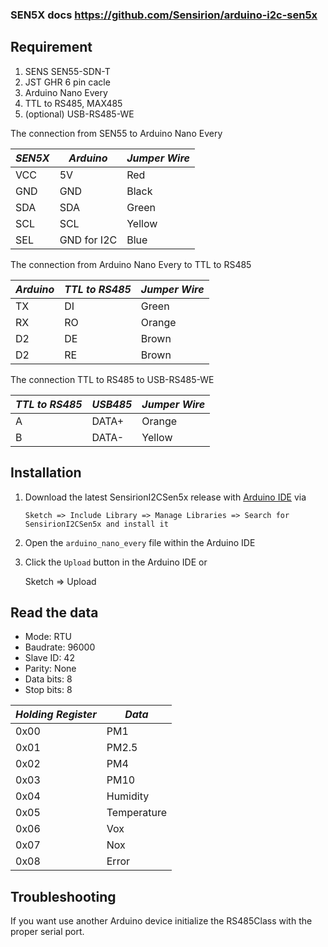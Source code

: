 ### SEN5X docs https://github.com/Sensirion/arduino-i2c-sen5x

## Requirement

1. SENS SEN55-SDN-T
2. JST GHR 6 pin cacle
3. Arduino Nano Every
4. TTL to RS485, MAX485
5. (optional) USB-RS485-WE

The connection from SEN55 to Arduino Nano Every

| _SEN5X_ | _Arduino_   | _Jumper Wire_ |
| ------- | ----------- | ------------- |
| VCC     | 5V          | Red           |
| GND     | GND         | Black         |
| SDA     | SDA         | Green         |
| SCL     | SCL         | Yellow        |
| SEL     | GND for I2C | Blue          |

The connection from Arduino Nano Every to TTL to RS485

| _Arduino_ | _TTL to RS485_ | _Jumper Wire_ |
| --------- | -------------- | ------------- |
| TX        | DI             | Green         |
| RX        | RO             | Orange        |
| D2        | DE             | Brown         |
| D2        | RE             | Brown         |

The connection TTL to RS485 to USB-RS485-WE

| _TTL to RS485_ | _USB485_ | _Jumper Wire_ |
| -------------- | -------- | ------------- |
| A              | DATA+    | Orange        |
| B              | DATA-    | Yellow        |

## Installation

1. Download the latest SensirionI2CSen5x release with [Arduino IDE](http://www.arduino.cc/en/main/software) via

   `Sketch => Include Library => Manage Libraries => Search for SensirionI2CSen5x and install it`

2. Open the `arduino_nano_every` file within the Arduino IDE

3. Click the `Upload` button in the Arduino IDE or

   Sketch => Upload

## Read the data

- Mode: RTU
- Baudrate: 96000
- Slave ID: 42
- Parity: None
- Data bits: 8
- Stop bits: 8

| _Holding Register_ | _Data_      |
|--------------------|-------------|
| 0x00               | PM1         |
| 0x01               | PM2.5       |
| 0x02               | PM4         |
| 0x03               | PM10        |
| 0x04               | Humidity    |
| 0x05               | Temperature |
| 0x06               | Vox         |
| 0x07               | Nox         |
| 0x08               | Error       |

## Troubleshooting

If you want use another Arduino device initialize the RS485Class with the proper serial port.
